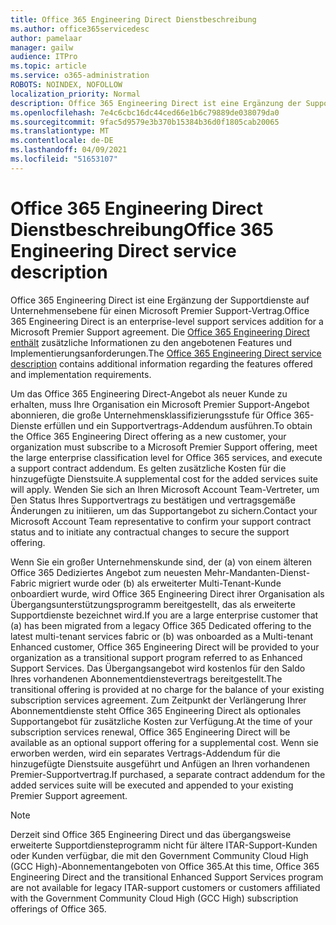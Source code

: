 ```yaml
---
title: Office 365 Engineering Direct Dienstbeschreibung
ms.author: office365servicedesc
author: pamelaar
manager: gailw
audience: ITPro
ms.topic: article
ms.service: o365-administration
ROBOTS: NOINDEX, NOFOLLOW
localization_priority: Normal
description: Office 365 Engineering Direct ist eine Ergänzung der Supportdienste auf Unternehmensebene für einen Microsoft Premier Support-Vertrag. Die Office 365 Engineering Direct enthält zusätzliche Informationen zu den angebotenen Features und Implementierungsanforderungen.
ms.openlocfilehash: 7e4c6cbc16dc44ced66e1b6c79889de038079da0
ms.sourcegitcommit: 9fac5d9579e3b370b15384b36d0f1805cab20065
ms.translationtype: MT
ms.contentlocale: de-DE
ms.lasthandoff: 04/09/2021
ms.locfileid: "51653107"
---
```

# <a name="office-365-engineering-direct-service-description"></a><span data-ttu-id="c6006-104">Office 365 Engineering Direct Dienstbeschreibung</span><span class="sxs-lookup"><span data-stu-id="c6006-104">Office 365 Engineering Direct service description</span></span>

<span data-ttu-id="c6006-105">Office 365 Engineering Direct ist eine Ergänzung der Supportdienste auf Unternehmensebene für einen Microsoft Premier Support-Vertrag.</span><span class="sxs-lookup"><span data-stu-id="c6006-105">Office 365 Engineering Direct is an enterprise-level support services addition for a Microsoft Premier Support agreement.</span></span> <span data-ttu-id="c6006-106">Die [Office 365 Engineering Direct enthält](https://github.com/MicrosoftDocs/OfficeDocs-O365ServiceDescriptions/blob/master/Office%20365%20Engineering%20Direct%20-%20Svc%20Desc%20(25mar2019).pdf) zusätzliche Informationen zu den angebotenen Features und Implementierungsanforderungen.</span><span class="sxs-lookup"><span data-stu-id="c6006-106">The [Office 365 Engineering Direct service description](https://github.com/MicrosoftDocs/OfficeDocs-O365ServiceDescriptions/blob/master/Office%20365%20Engineering%20Direct%20-%20Svc%20Desc%20(25mar2019).pdf) contains additional information regarding the features offered and implementation requirements.</span></span>

<span data-ttu-id="c6006-107">Um das Office 365 Engineering Direct-Angebot als neuer Kunde zu erhalten, muss Ihre Organisation ein Microsoft Premier Support-Angebot abonnieren, die große Unternehmensklassifizierungsstufe für Office 365-Dienste erfüllen und ein Supportvertrags-Addendum ausführen.</span><span class="sxs-lookup"><span data-stu-id="c6006-107">To obtain the Office 365 Engineering Direct offering as a new customer, your organization must subscribe to a Microsoft Premier Support offering, meet the large enterprise classification level for Office 365 services, and execute a support contract addendum.</span></span> <span data-ttu-id="c6006-108">Es gelten zusätzliche Kosten für die hinzugefügte Dienstsuite.</span><span class="sxs-lookup"><span data-stu-id="c6006-108">A supplemental cost for the added services suite will apply.</span></span> <span data-ttu-id="c6006-109">Wenden Sie sich an Ihren Microsoft Account Team-Vertreter, um Den Status Ihres Supportvertrags zu bestätigen und vertragsgemäße Änderungen zu initiieren, um das Supportangebot zu sichern.</span><span class="sxs-lookup"><span data-stu-id="c6006-109">Contact your Microsoft Account Team representative to confirm your support contract status and to initiate any contractual changes to secure the support offering.</span></span> 

<span data-ttu-id="c6006-110">Wenn Sie ein großer Unternehmenskunde sind, der (a) von einem älteren Office 365 Dediziertes Angebot zum neuesten Mehr-Mandanten-Dienst-Fabric migriert wurde oder (b) als erweiterter Multi-Tenant-Kunde onboardiert wurde, wird Office 365 Engineering Direct ihrer Organisation als Übergangsunterstützungsprogramm bereitgestellt, das als erweiterte Supportdienste bezeichnet wird.</span><span class="sxs-lookup"><span data-stu-id="c6006-110">If you are a large enterprise customer that (a) has been migrated from a legacy Office 365 Dedicated offering to the latest multi-tenant services fabric or (b) was onboarded as a Multi-tenant Enhanced customer, Office 365 Engineering Direct will be provided to your organization as a transitional support program referred to as Enhanced Support Services.</span></span> <span data-ttu-id="c6006-111">Das Übergangsangebot wird kostenlos für den Saldo Ihres vorhandenen Abonnementdienstevertrags bereitgestellt.</span><span class="sxs-lookup"><span data-stu-id="c6006-111">The transitional offering is provided at no charge for the balance of your existing subscription services agreement.</span></span> <span data-ttu-id="c6006-112">Zum Zeitpunkt der Verlängerung Ihrer Abonnementdienste steht Office 365 Engineering Direct als optionales Supportangebot für zusätzliche Kosten zur Verfügung.</span><span class="sxs-lookup"><span data-stu-id="c6006-112">At the time of your subscription services renewal, Office 365 Engineering Direct will be available as an optional support offering for a supplemental cost.</span></span> <span data-ttu-id="c6006-113">Wenn sie erworben werden, wird ein separates Vertrags-Addendum für die hinzugefügte Dienstsuite ausgeführt und Anfügen an Ihren vorhandenen Premier-Supportvertrag.</span><span class="sxs-lookup"><span data-stu-id="c6006-113">If purchased, a separate contract addendum for the added services suite will be executed and appended to your existing Premier Support agreement.</span></span>

> [!NOTE]
> <span data-ttu-id="c6006-114">Derzeit sind Office 365 Engineering Direct und das übergangsweise erweiterte Supportdiensteprogramm nicht für ältere ITAR-Support-Kunden oder Kunden verfügbar, die mit den Government Community Cloud High (GCC High)-Abonnementangeboten von Office 365.</span><span class="sxs-lookup"><span data-stu-id="c6006-114">At this time, Office 365 Engineering Direct and the transitional Enhanced Support Services program are not available for legacy ITAR-support customers or customers affiliated with the Government Community Cloud High (GCC High) subscription offerings of Office 365.</span></span>
